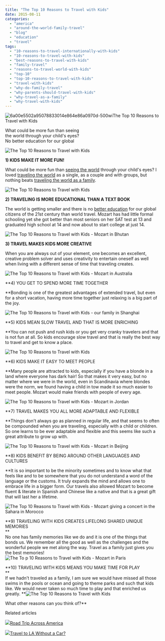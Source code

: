 ```yaml
---
title: "The Top 10 Reasons to Travel with Kids"
date: 2015-08-11
categories: 
  - "america"
  - "around-the-world-family-travel"
  - "blog"
  - "education"
  - "travel"
tags: 
  - "10-reasons-to-travel-internationally-with-kids"
  - "10-reasons-to-travel-with-kids"
  - "best-reasons-to-travel-with-kids"
  - "family-travel"
  - "reasons-to-travel-world-with-kids"
  - "top-10"
  - "top-10-reasons-to-travel-with-kids"
  - "travel-with-kids"
  - "why-do-family-travel"
  - "why-parents-should-travel-with-kids"
  - "why-travel-as-a-family"
  - "why-travel-with-kids"
---
```


  
![6a00e5502a95078833014e864e86a0970d-500wi](https://pub-ac94b3f306b24c0dba4238943c97f2e1.r2.dev/6a00e5502a9507883301b8d1474651970c.jpg)The Top 10 Reasons to Travel with Kids  
  
What could be more fun than seeing  
the world through your child's eyes?  
No better education for our global 

<!--more-->  
  
  
![The Top 10 Reasons to Travel with Kids](https://pub-ac94b3f306b24c0dba4238943c97f2e1.r2.dev/6a00e5502a9507883301b7c7bda141970b.png)  
  

  
**1) KIDS MAKE IT MORE FUN!**  
  
What could be more fun than [seeing the world](http://soultravelers3new.local/2012/09/how-to-homeschool-through-travel-with-a-gifted-child-.html "homeschool through travel") through your child's eyes? I loved [traveling the world](http://soultravelers3new.local/2009/04/how-to-travel-the-world-as-a-digital-nomad-family.html "traveling the world digital nomad") as a single, as a couple and with groups, but nothing beats [traveling the world as a family](http://soultravelers3new.local/2013/12/trilingual-mozart-travel-kid-expert-speaks-at-gec-about-world-education.html "trilingual Mozart speaks at GEC about family travel education").   
  
  
![The Top 10 Reasons to Travel with Kids](https://pub-ac94b3f306b24c0dba4238943c97f2e1.r2.dev/6a00e5502a9507883301b8d14774cd970c.png)  
  
  
  
**2) TRAVELING IS MORE EDUCATIONAL THAN A TEXT BOOK**  
  
The world is getting smaller and there is no [better education](http://soultravelers3new.local/2010/04/family-travel-homeschool-education-global-students-lifestyle-design-location-independent-4hww-around.html "Family Travel, Homeschool, Education & Global Student") for our global citizens of the 21st century than world travel. Mozart has had little formal schooling yet she got better than most seniors on her SAT test at 13 and graduated high school at 14 and now about to start college at just 14.   
  
![The Top 10 Reasons to Travel with Kids - Mozart in Bhutan](https://pub-ac94b3f306b24c0dba4238943c97f2e1.r2.dev/6a00e5502a9507883301b7c7bda163970b.png)  
  
  
**3) TRAVEL MAKES KIDS MORE CREATIVE**  
  
When you are always out of your element, one becomes an excellent, creative problem solver and uses creativity to entertain oneself as well when living with a different sense of time that traveling creates.   
  
![The Top 10 Reasons to Travel with Kids - Mozart in Australia](https://pub-ac94b3f306b24c0dba4238943c97f2e1.r2.dev/6a00e5502a9507883301b8d1477507970c.png)  
  
  
**4) YOU GET TO SPEND MORE TIME TOGETHER  
  
**Bonding is one of the greatest advantages of extended travel, but even for a short vacation, having more time together just relaxing is a big part of the joy.   
  
![The Top 10 Reasons to Travel with Kids - our family in Shanghai](https://pub-ac94b3f306b24c0dba4238943c97f2e1.r2.dev/6a00e5502a9507883301b7c7bda1a8970b.png)  
  
  
**5) KIDS MEAN SLOW TRAVEL AND THAT IS MORE ENRICHING  
  
**You can not push and rush kids or you get very cranky travelers and that is not fun at all. So kids encourage slow travel and that is really the best way to travel and get to know a place.   
  
![The Top 10 Reasons to Travel with Kids](https://pub-ac94b3f306b24c0dba4238943c97f2e1.r2.dev/6a00e5502a9507883301b7c7bda1b4970b.png)  
  
  
**6) KIDS MAKE IT EASY TO MEET PEOPLE  
  
**Many people are attracted to kids, especially if you have a blonde in a land where everyone has dark hair! So that makes it very easy, but no matter where we were in the world, even in Scandinavia where blondes were the norm, we found having a child in tow made it so much easier to meet people. Mozart would make friends with people of every age.   
  
![The Top 10 Reasons to Travel with Kids - Mozart in Jordan](https://pub-ac94b3f306b24c0dba4238943c97f2e1.r2.dev/6a00e5502a9507883301bb0861ebcf970d.png)  
  
  
**7) TRAVEL MAKES YOU ALL MORE ADAPTABLE AND FLEXIBLE  
  
**Things don't always go as planned in regular life, and that seems to often be compounded when you are traveling, especially with a child or children. So one learns to be ever adaptable and flexible and this seems like such a great attribute to grow up with.   
  
![The Top 10 Reasons to Travel with Kids - Mozart in Beijing](https://pub-ac94b3f306b24c0dba4238943c97f2e1.r2.dev/6a00e5502a9507883301b7c7bda1d3970b.png)  
  
  
**8) KIDS BENEFIT BY BEING AROUND OTHER LANGUAGES AND CULTURES  
  
**It is so important to be the minority sometimes and to know what that feels like and to be somewhere that you do not understand a word of the language or the customs. It truly expands the mind and allows one to embrace life in a bigger form. Our travels also allowed Mozart to become fluent & literate in Spanish and Chinese like a native and that is a great gift that will last her a lifetime.   
  
![The Top 10 Reasons to Travel with Kids - Mozart giving a concert in the Sahara in Morocco](https://pub-ac94b3f306b24c0dba4238943c97f2e1.r2.dev/6a00e5502a9507883301b7c7bda1eb970b.png)  
  
  
**9) TRAVELING WITH KIDS CREATES LIFELONG SHARED UNIQUE MEMORIES  
**  
No one has family memories like we do and it is one of the things that bonds us. We remember all the good as well as the challenges and the wonderful people we met along the way. Travel as a family just gives you the best memories!![The To
p 10 Reasons to Travel with Kids - Mozart in Paris](https://pub-ac94b3f306b24c0dba4238943c97f2e1.r2.dev/6a00e5502a9507883301b8d147758a970c.png)  
  
  
**10) TRAVELING WITH KIDS MEANS YOU MAKE TIME FOR PLAY  
**  
If we hadn't traveled as a family, I am sure we would have missed all those swims in the pools or ocean and going to theme parks and such that kids like. We would never taken so much time to play and that enriched us greatly. **![The Top 10 Reasons to Travel with Kids](https://pub-ac94b3f306b24c0dba4238943c97f2e1.r2.dev/6a00e5502a9507883301bb0861ec1d970d.png)  
  
  
What other reasons can you think of?** 

Related articles

[![](http://i.zemanta.com/354543600_80_80.jpg)](http://soultravelers3new.local/2015/07/road-trip-across-america.html)[Road Trip Across America](http://soultravelers3new.local/2015/07/road-trip-across-america.html)

[![](http://i.zemanta.com/355703992_80_80.jpg)](http://soultravelers3new.local/2015/08/travel-to-la-without-a-car-.html)[Travel to LA Without a Car?](http://soultravelers3new.local/2015/08/travel-to-la-without-a-car-.html)

